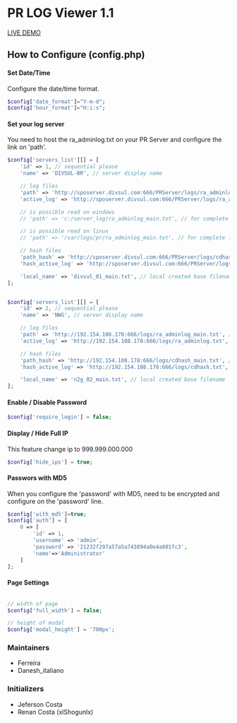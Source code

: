 # PR LOG Viewer 1.1

[LIVE DEMO](http://45.77.193.220:8080)

## How to Configure (config.php)

#### Set Date/Time
Configure the date/time format.
```php
$config['date_format']="Y-m-d";
$config['hour_format']="H:i:s";
```

#### Set your log server
You need to host the ra_adminlog.txt on your PR Server and configure the link on 'path'.
```php
$config['servers_list'][] = [
    'id' => 1, // sequential please
    'name' => 'DIVSUL-BR', // server display name

    // log files
    'path' => 'http://sposerver.divsul.com:666/PRServer/logs/ra_adminlog_main.txt', // for complete log, after restart
    'active_log' => 'http://sposerver.divsul.com:666/PRServer/logs/ra_adminlog.txt', // for active log, before restart

    // is possible read on windows 
    // 'path' => 'c:/server_log/ra_adminlog_main.txt', // for complete log, after restart

    // is possible read on linux 
    // 'path' => '/var/logs/pr/ra_adminlog_main.txt', // for complete log, after restart

    // hash files
    'path_hash' => 'http://sposerver.divsul.com:666/PRServer/logs/cdhash_main.txt', // for complete log, after restart
    'hash_active_log' => 'http://sposerver.divsul.com:666/PRServer/logs/cdhash.txt', // for active log, before restart

    'local_name' => 'divsul_01_main.txt', // local created base filename
];


$config['servers_list'][] = [
    'id' => 2, // sequential please
    'name' => 'NWG', // server display name

    // log files
    'path' => 'http://192.154.108.178:666/logs/ra_adminlog_main.txt', // for complete log, after restart
    'active_log' => 'http://192.154.108.178:666/logs/ra_adminlog.txt', // for active log, before restart

    // hash files
    'path_hash' => 'http://192.154.108.178:666/logs/cdhash_main.txt', // for complete log, after restart
    'hash_active_log' => 'http://192.154.108.178:666/logs/cdhash.txt', // for active log, before restart

    'local_name' => 'n2g_02_main.txt', // local created base filename
];
```

#### Enable / Disable Password
```php
$config['require_login'] = false;
```
#### Display / Hide Full IP
This feature change ip to 999.999.000.000
```php
$config['hide_ips'] = true;
```


#### Passwors with MD5
When you configure the 'password' with MD5, need to be encrypted and configure on the 'password' line.
```php
$config['with_md5']=true;
$config['auth'] = [
    0 => [
        'id' => 1,
        'username' => 'admin',
        'password' => '21232f297a57a5a743894a0e4a801fc3',
        'name'=>'Administrator'
    ]
];
```


#### Page Settings
```php

// width of page
$config['full_width'] = false;

// height of modal
$config['modal_height'] = '700px';

```

### Maintainers
- Ferreira
- Danesh_italiano

### Initializers
- Jeferson Costa
- Renan Costa (xlShogunlx)

